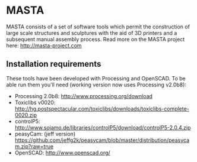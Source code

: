 MASTA
=====

MASTA consists of a set of software tools which permit the construction of large scale structures and sculptures with the aid of 3D printers and a subsequent manual assembly process.
Read more on the MASTA project here: http://masta-project.com

Installation requirements
-------------------------

These tools have been developed with Processing and OpenSCAD. To be able run them you'll need (working version now uses Processing v2.0b8):

*   Processing 2.0b8: http://www.processing.org/download
*   Toxiclibs v0020: http://hg.postspectacular.com/toxiclibs/downloads/toxiclibs-complete-0020.zip
*   controlP5: http://www.sojamo.de/libraries/controlP5/download/controlP5-2.0.4.zip
*   peasyCam: (jeff version) https://github.com/jeffg2k/peasycam/blob/master/distribution/peasycam.zip?raw=true
*   OpenSCAD: http://www.openscad.org/
  
